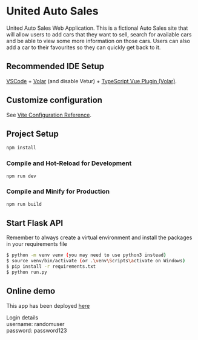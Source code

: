 # United Auto Sales

United Auto Sales Web Application. This is a fictional Auto Sales site
that will allow users to add cars that they want to sell, search for
available cars and be able to view some more information on those cars.
Users can also add a car to their favourites so they can quickly get back to
it.

## Recommended IDE Setup

[VSCode](https://code.visualstudio.com/) + [Volar](https://marketplace.visualstudio.com/items?itemName=johnsoncodehk.volar) (and disable Vetur) + [TypeScript Vue Plugin (Volar)](https://marketplace.visualstudio.com/items?itemName=johnsoncodehk.vscode-typescript-vue-plugin).

## Customize configuration

See [Vite Configuration Reference](https://vitejs.dev/config/).

## Project Setup

```sh
npm install
```

### Compile and Hot-Reload for Development

```sh
npm run dev
```

### Compile and Minify for Production

```sh
npm run build
```

## Start Flask API

Remember to always create a virtual environment and install the packages in your requirements file

```bash
$ python -m venv venv (you may need to use python3 instead)
$ source venv/bin/activate (or .\venv\Scripts\activate on Windows)
$ pip install -r requirements.txt
$ python run.py
```
  
## Online demo
  
This app has been deployed [here](https://fast-depths-52043.herokuapp.com/)

Login details  
username: randomuser  
password: password123  
